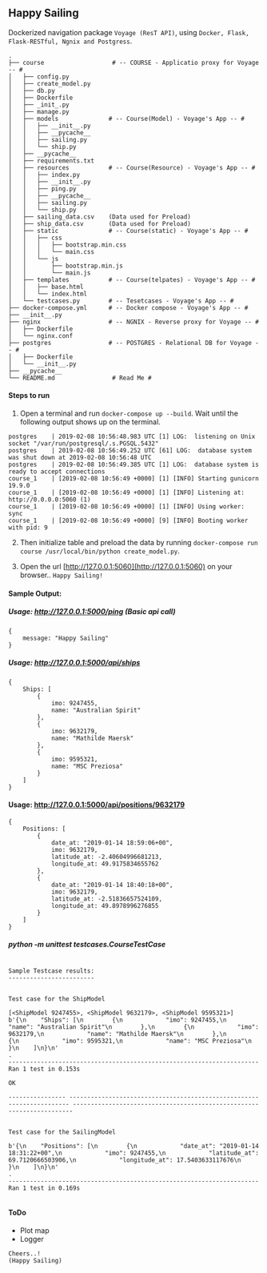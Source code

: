 ## Happy Sailing ##

Dockerized navigation package `Voyage (ResT API)`, using ``Docker, Flask, Flask-RESTful, Ngnix and Postgress``.


```
.
├── course                   # -- COURSE - Applicatio proxy for Voyage -- #
│   ├── config.py
│   ├── create_model.py
│   ├── db.py
│   ├── Dockerfile
│   ├── _init_.py
│   ├── manage.py
│   ├── models              # -- Course(Model) - Voyage's App -- #
│   │   ├── __init__.py
│   │   ├── __pycache__
│   │   ├── sailing.py
│   │   └── ship.py
│   ├── __pycache__
│   ├── requirements.txt
│   ├── resources           # -- Course(Resource) - Voyage's App -- #
│   │   ├── index.py
│   │   ├── __init__.py
│   │   ├── ping.py
│   │   ├── __pycache__
│   │   ├── sailing.py
│   │   └── ship.py
│   ├── sailing_data.csv    (Data used for Preload)
│   ├── ship_data.csv       (Data used for Preload)
│   ├── static              # -- Course(static) - Voyage's App -- #
│   │   ├── css
│   │   │   ├── bootstrap.min.css
│   │   │   └── main.css
│   │   └── js
│   │       ├── bootstrap.min.js
│   │       └── main.js
│   ├── templates           # -- Course(telpates) - Voyage's App -- #
│   │   ├── base.html
│   │   └── index.html
│   └── testcases.py        # -- Tesetcases - Voyage's App -- #
├── docker-compose.yml      # -- Docker compose - Voyage's App -- #
├── __init__.py
├── nginx                   # -- NGNIX - Reverse proxy for Voyage -- #
│   ├── Dockerfile
│   └── nginx.conf
├── postgres                # -- POSTGRES - Relational DB for Voyage -- #
│   ├── Dockerfile
│   └── __init__.py
├── __pycache__
└── README.md                # Read Me #
```


#### Steps to run ####
1. Open a terminal and run `docker-compose up --build`. Wait until the following output shows up on the terminal.

```
postgres    | 2019-02-08 10:56:48.983 UTC [1] LOG:  listening on Unix socket "/var/run/postgresql/.s.PGSQL.5432"
postgres    | 2019-02-08 10:56:49.252 UTC [61] LOG:  database system was shut down at 2019-02-08 10:56:48 UTC
postgres    | 2019-02-08 10:56:49.385 UTC [1] LOG:  database system is ready to accept connections
course_1    | [2019-02-08 10:56:49 +0000] [1] [INFO] Starting gunicorn 19.9.0
course_1    | [2019-02-08 10:56:49 +0000] [1] [INFO] Listening at: http://0.0.0.0:5060 (1)
course_1    | [2019-02-08 10:56:49 +0000] [1] [INFO] Using worker: sync
course_1    | [2019-02-08 10:56:49 +0000] [9] [INFO] Booting worker with pid: 9
``` 

2. Then initialize table and preload the data by running `docker-compose run course /usr/local/bin/python create_model.py`. 

3. Open the url [http://127.0.0.1:5060](http://127.0.0.1:5060) on your browser.. ````Happy Sailing!````


#### Sample Output: ####
##### Usage: http://127.0.0.1:5000/ping  (Basic api call) #####
```
{
	message: "Happy Sailing"
}

```

##### Usage: http://127.0.0.1:5000/api/ships #####

```
{
    Ships: [
        {
            imo: 9247455,
            name: "Australian Spirit"
        },
        {
            imo: 9632179,
            name: "Mathilde Maersk"
        },
        {
            imo: 9595321,
            name: "MSC Preziosa"
        }
    ]
}
```


#### Usage: http://127.0.0.1:5000/api/positions/9632179 ####
```
{
    Positions: [
        {
            date_at: "2019-01-14 18:59:06+00",
            imo: 9632179,
            latitude_at: -2.40604996681213,
            longitude_at: 49.9175834655762
        },
        {
            date_at: "2019-01-14 18:40:18+00",
            imo: 9632179,
            latitude_at: -2.51836657524109,
            longitude_at: 49.8978996276855
        }
    ]
}

```

#####  python -m unittest testcases.CourseTestCase #####
````

Sample Testcase results:
------------------------


Test case for the ShipModel

[<ShipModel 9247455>, <ShipModel 9632179>, <ShipModel 9595321>]
b'{\n    "Ships": [\n        {\n            "imo": 9247455,\n            "name": "Australian Spirit"\n        },\n        {\n            "imo": 9632179,\n            "name": "Mathilde Maersk"\n        },\n        {\n            "imo": 9595321,\n            "name": "MSC Preziosa"\n        }\n    ]\n}\n'
.
----------------------------------------------------------------------
Ran 1 test in 0.153s

OK

---------------- ---------------------------------------------------------------------- ----------------------------------------------------------------------


Test case for the SailingModel

b'{\n    "Positions": [\n        {\n            "date_at": "2019-01-14 18:31:22+00",\n            "imo": 9247455,\n            "latitude_at": 69.7120666503906,\n            "longitude_at": 17.5403633117676\n        }\n    ]\n}\n'
.
----------------------------------------------------------------------
Ran 1 test in 0.169s


````

#### ToDo ####
* Plot map
* Logger


```
Cheers..!
(Happy Sailing)
```